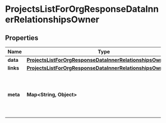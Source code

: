 

# ProjectsListForOrgResponseDataInnerRelationshipsOwner


## Properties

| Name | Type | Description | Notes |
|------------ | ------------- | ------------- | -------------|
|**data** | [**ProjectsListForOrgResponseDataInnerRelationshipsOwnerData**](ProjectsListForOrgResponseDataInnerRelationshipsOwnerData.md) |  |  |
|**links** | [**ProjectsListForOrgResponseDataInnerRelationshipsOwnerLinks**](ProjectsListForOrgResponseDataInnerRelationshipsOwnerLinks.md) |  |  |
|**meta** | **Map&lt;String, Object&gt;** | Free-form object that may contain non-standard information. |  [optional] |



